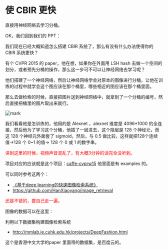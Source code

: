 

# 使 CBIR 更快

直接用神经网络去学习分桶。

OK，我们回到我们的 PPT：

我们现在已经大概知道怎么搭建 CBIR 系统了，那么有没有什么办法使得你的 CBIR 系统更快？

有个 CVPR 2015 的 paper，他在想，如果你在外面用 LSH hash 去做一个空间的划分，或者预先分桶的操作，那么这一步可不可以让神经网络去学习呢？

他们搭建了一个神经网络，然后让神经网络学会对原本的图像进行分桶，让他在训练的过程中就学会这个图应该在那个桶里，哪些相近的图应该在那个桶里面。

那么去做检索的时候，直接把图片送到神经网络中，就拿到了一个分桶的编号，然后直接把桶里的图片取出来就行。

![mark](http://pacdb2bfr.bkt.clouddn.com/blog/image/180814/6BciKklJg8.png?imageslim)

我们看看他是怎训练的，他用的是 Alexnet ，alexnet 维度是 4096*1000 的全连接，然后他为了学习这个分桶，他插了一层进去，这个隐层是 128 个神经元，而这 128 个神经元外面套了 sigmoid，然后，与 0.5 做比较，这样就把128个连续值->128 个 0~1 的值-> 128 个 0 或 1 的数字串。

<span style="color:red;">讲到这里的时候，视频声音混乱了，有大概3分钟的话完全没听到。</span>


项目对应的应该就是这个项目：[caffe-cvprw15](https://github.com/kevinlin311tw/caffe-cvprw15)
他里面是有 examples 的。


可以同时参考这两个：
- [《基于deep learning的快速图像检索系统》](http://blog.csdn.net/han_xiaoyang/article/details/50856583)
- https://github.com/HanXiaoyang/image_retrieval



<span style="color:red;">还是不错的，要自己走一遍。</span>



图像的数据可以在这里：

利⽤以下数据集构建图像检索系统
-  http://mmlab.ie.cuhk.edu.hk/projects/DeepFashion.html

这个是香港中文大学的paper 里面带的数据集，是百度云的。
